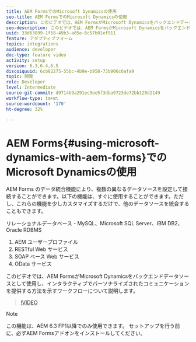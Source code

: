 ```yaml
---
title: AEM FormsでのMicrosoft Dynamicsの使用
seo-title: AEM FormsでのMicrosoft Dynamicsの使用
description: このビデオでは、AEM FormsがMicrosoft Dynamicsをバックエンドデータソースとして使用し、インタラクティブでパーソナライズされたコミュニケーションを提供する方法を示すワークフローについて説明します。
seo-description: このビデオでは、AEM FormsがMicrosoft Dynamicsをバックエンドデータソースとして使用し、インタラクティブでパーソナライズされたコミュニケーションを提供する方法を示すワークフローについて説明します。
uuid: 33d63899-1f58-49b3-a05e-6c57b01ef911
feature: アダプティブフォーム
topics: integrations
audience: developer
doc-type: feature video
activity: setup
version: 6.3,6.4,6.5
discoiquuid: 6cb82275-55bc-4b9e-b958-75b906c6afa9
topic: 開発
role: Developer
level: Intermediate
source-git-commit: d9714b9a291ec3ee5f3dba9723de72bb120d2149
workflow-type: tm+mt
source-wordcount: '170'
ht-degree: 32%

---
```



# AEM Forms{#using-microsoft-dynamics-with-aem-forms}でのMicrosoft Dynamicsの使用

AEM Forms のデータ統合機能により、複数の異なるデータソースを設定して接続することができます。以下の機能は、すぐに使用することができます。ただし、これらの機能を少しカスタマイズするだけで、他のデータソースを統合することもできます。

リレーショナルデータベース - MySQL、Microsoft SQL Server、IBM DB2、Oracle RDBMS
1. AEM ユーザープロファイル
1. RESTful Web サービス
1. SOAP ベース Web サービス
1. OData サービス

このビデオでは、AEM FormsがMicrosoft Dynamicsをバックエンドデータソースとして使用し、インタラクティブでパーソナライズされたコミュニケーションを提供する方法を示すワークフローについて説明します。

>[!VIDEO](https://video.tv.adobe.com/v/20971?quality=9&learn=on)

>[!NOTE]
>
>この機能は、AEM 6.3 FP1以降でのみ使用できます。 セットアップを行う前に、必ずAEM Formsアドオンをインストールしてください。


